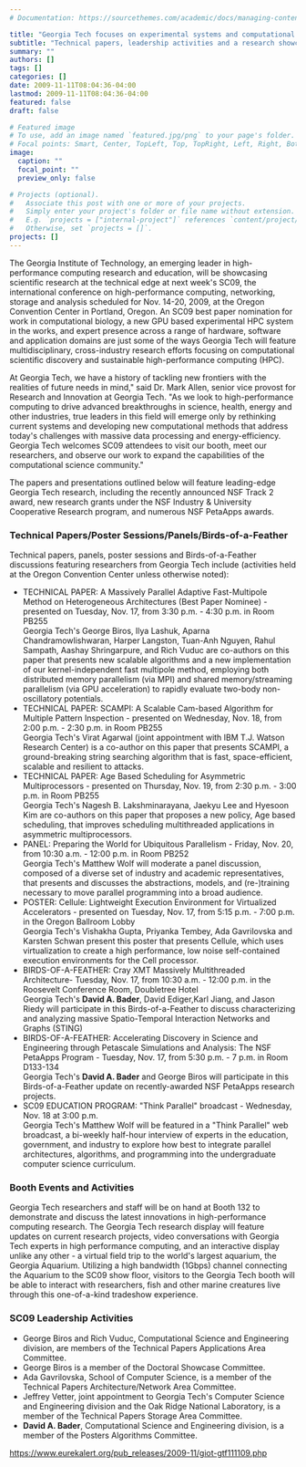 ```yaml
---
# Documentation: https://sourcethemes.com/academic/docs/managing-content/

title: "Georgia Tech focuses on experimental systems and computational sciences at SC09"
subtitle: "Technical papers, leadership activities and a research showcase round out active presence at leading high-performance computing conference"
summary: ""
authors: []
tags: []
categories: []
date: 2009-11-11T08:04:36-04:00
lastmod: 2009-11-11T08:04:36-04:00
featured: false
draft: false

# Featured image
# To use, add an image named `featured.jpg/png` to your page's folder.
# Focal points: Smart, Center, TopLeft, Top, TopRight, Left, Right, BottomLeft, Bottom, BottomRight.
image:
  caption: ""
  focal_point: ""
  preview_only: false

# Projects (optional).
#   Associate this post with one or more of your projects.
#   Simply enter your project's folder or file name without extension.
#   E.g. `projects = ["internal-project"]` references `content/project/deep-learning/index.md`.
#   Otherwise, set `projects = []`.
projects: []
---
```


The Georgia Institute of Technology, an emerging leader in high-performance computing research and education, will be showcasing scientific research at the technical edge at next week's SC09, the international conference on high-performance computing, networking, storage and analysis scheduled for Nov. 14-20, 2009, at the Oregon Convention Center in Portland, Oregon. An SC09 best paper nomination for work in computational biology, a new GPU based experimental HPC system in the works, and expert presence across a range of hardware, software and application domains are just some of the ways Georgia Tech will feature multidisciplinary, cross-industry research efforts focusing on computational scientific discovery and sustainable high-performance computing (HPC).

At Georgia Tech, we have a history of tackling new frontiers with the realities of future needs in mind," said Dr. Mark Allen, senior vice provost for Research and Innovation at Georgia Tech. "As we look to high-performance computing to drive advanced breakthroughs in science, health, energy and other industries, true leaders in this field will emerge only by rethinking current systems and developing new computational methods that address today's challenges with massive data processing and energy-efficiency. Georgia Tech welcomes SC09 attendees to visit our booth, meet our researchers, and observe our work to expand the capabilities of the computational science community."

The papers and presentations outlined below will feature leading-edge Georgia Tech research, including the recently announced NSF Track 2 award, new research grants under the NSF Industry & University Cooperative Research program, and numerous NSF PetaApps awards.

### Technical Papers/Poster Sessions/Panels/Birds-of-a-Feather ###

Technical papers, panels, poster sessions and Birds-of-a-Feather discussions featuring researchers from Georgia Tech include (activities held at the Oregon Convention Center unless otherwise noted):

* TECHNICAL PAPER: A Massively Parallel Adaptive Fast-Multipole Method on Heterogeneous Architectures (Best Paper Nominee) - presented on Tuesday, Nov. 17, from 3:30 p.m. - 4:30 p.m. in Room PB255  
Georgia Tech's George Biros, Ilya Lashuk, Aparna Chandramowlishwaran, Harper Langston, Tuan-Anh Nguyen, Rahul Sampath, Aashay Shringarpure, and Rich Vuduc are co-authors on this paper that presents new scalable algorithms and a new implementation of our kernel-independent fast multipole method, employing both distributed memory parallelism (via MPI) and shared memory/streaming parallelism (via GPU acceleration) to rapidly evaluate two-body non-oscillatory potentials.
* TECHNICAL PAPER: SCAMPI: A Scalable Cam-based Algorithm for Multiple Pattern Inspection - presented on Wednesday, Nov. 18, from 2:00 p.m. - 2:30 p.m. in Room PB255  
Georgia Tech's Virat Agarwal (joint appointment with IBM T.J. Watson Research Center) is a co-author on this paper that presents SCAMPI, a ground-breaking string searching algorithm that is fast, space-efficient, scalable and resilient to attacks.
* TECHNICAL PAPER: Age Based Scheduling for Asymmetric Multiprocessors - presented on Thursday, Nov. 19, from 2:30 p.m. - 3:00 p.m. in Room PB255  
Georgia Tech's Nagesh B. Lakshminarayana, Jaekyu Lee and Hyesoon Kim are co-authors on this paper that proposes a new policy, Age based scheduling, that improves scheduling multithreaded applications in asymmetric multiprocessors.
* PANEL: Preparing the World for Ubiquitous Parallelism - Friday, Nov. 20, from 10:30 a.m. - 12:00 p.m. in Room PB252  
Georgia Tech's Matthew Wolf will moderate a panel discussion, composed of a diverse set of industry and academic representatives, that presents and discusses the abstractions, models, and (re-)training necessary to move parallel programming into a broad audience.
* POSTER: Cellule: Lightweight Execution Environment for Virtualized Accelerators - presented on Tuesday, Nov. 17, from 5:15 p.m. - 7:00 p.m. in the Oregon Ballroom Lobby  
Georgia Tech's Vishakha Gupta, Priyanka Tembey, Ada Gavrilovska and Karsten Schwan present this poster that presents Cellule, which uses virtualization to create a high performance, low noise self-contained execution environments for the Cell processor.
* BIRDS-OF-A-FEATHER: Cray XMT Massively Multithreaded Architecture- Tuesday, Nov. 17, from 10:30 a.m. - 12:00 p.m. in the Roosevelt Conference Room, Doubletree Hotel  
Georgia Tech's **David A. Bader**, David Ediger,Karl Jiang, and Jason Riedy will participate in this Birds-of-a-Feather to discuss characterizing and analyzing massive Spatio-Temporal Interaction Networks and Graphs (STING)
* BIRDS-OF-A-FEATHER: Accelerating Discovery in Science and Engineering through Petascale Simulations and Analysis: The NSF PetaApps Program - Tuesday, Nov. 17, from 5:30 p.m. - 7 p.m. in Room D133-134  
Georgia Tech's **David A. Bader** and George Biros will participate in this Birds-of-a-Feather update on recently-awarded NSF PetaApps research projects.
* SC09 EDUCATION PROGRAM: "Think Parallel" broadcast - Wednesday, Nov. 18 at 3:00 p.m.   
Georgia Tech's Matthew Wolf will be featured in a "Think Parallel" web broadcast, a bi-weekly half-hour interview of experts in the education, government, and industry to explore how best to integrate parallel architectures, algorithms, and programming into the undergraduate computer science curriculum.

### Booth Events and Activities ###

Georgia Tech researchers and staff will be on hand at Booth 132 to demonstrate and discuss the latest innovations in high-performance computing research. The Georgia Tech research display will feature updates on current research projects, video conversations with Georgia Tech experts in high performance computing, and an interactive display unlike any other - a virtual field trip to the world's largest aquarium, the Georgia Aquarium. Utilizing a high bandwidth (1Gbps) channel connecting the Aquarium to the SC09 show floor, visitors to the Georgia Tech booth will be able to interact with researchers, fish and other marine creatures live through this one-of-a-kind tradeshow experience.

### SC09 Leadership Activities ###

* George Biros and Rich Vuduc, Computational Science and Engineering division, are members of the Technical Papers Applications Area Committee.
* George Biros is a member of the Doctoral Showcase Committee.
* Ada Gavrilovska, School of Computer Science, is a member of the Technical Papers Architecture/Network Area Committee.
* Jeffrey Vetter, joint appointment to Georgia Tech's Computer Science and Engineering division and the Oak Ridge National Laboratory, is a member of the Technical Papers Storage Area Committee.
* **David A. Bader**, Computational Science and Engineering division, is a member of the Posters Algorithms Committee.


https://www.eurekalert.org/pub_releases/2009-11/giot-gtf111109.php
